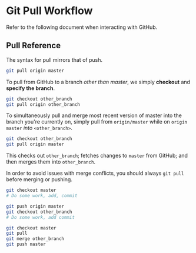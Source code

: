 # Git Pull Workflow

Refer to the following document when interacting with GitHub.

## Pull Reference

The syntax for pull mirrors that of push.

```bash
git pull origin master
```

To pull from GitHub to a branch _other than master_, we simply **checkout** and **specify the branch**.

```bash
git checkout other_branch
git pull origin other_branch
```

To simultaneously pull and merge most recent version of master into the branch you're currently on, simply pull from `origin/master` while on `origin master` _into_ `<other_branch>`.

```bash
git checkout other_branch
git pull origin master
```

This checks out `other_branch`; fetches changes to `master` from GitHub; and then merges them into `other_branch`.

In order to avoid issues with merge conflicts, you should always `git pull` before merging or pushing.

```bash
git checkout master
# Do some work, add, commit

git push origin master
git checkout other_branch
# Do some work, add commit

git checkout master
git pull
git merge other_branch
git push master
```
